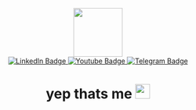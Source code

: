 <div id="header" align="center">
  <img src="https://media.giphy.com/media/l0HlD6X5Pi5EKDmbm/giphy.gif" width="100"/>
<div id="badges">
  <a href="http://www.linkedin.com/in/pumpezny">
    <img src="https://img.shields.io/badge/LinkedIn-blue?style=for-the-badge&logo=linkedin&logoColor=white" alt="LinkedIn Badge"/>
  </a>
  <a href="https://m.youtube.com/watch?fbclid=PAAabJgIaIcs4PfRc4HHbBMyBkz8O8TmJ3enMY_TgcqGPtvPdOOk6jEEpfUbk&v=GrC44mzZomk&feature=youtu.be">
    <img src="https://img.shields.io/badge/YouTube-red?style=for-the-badge&logo=youtube&logoColor=white" alt="Youtube Badge"/>
  </a>
  <a href="http://t.me/PythOn_Developer">
    <img src="https://img.shields.io/badge/Telegram-blue?logo=telegram&logoColor=white&style=for-the-badge" alt="Telegram Badge"/>
  </a>
</div>
<img src="https://komarev.com/ghpvc/?username=pumpezny&style=flat-square&color=blue" alt=""/>
<h1>
  yep thats me
  <img src="https://media.giphy.com/media/hvRJCLFzcasrR4ia7z/giphy.gif" width="30px"/>
</h1>
<!--
**pumpezny/pumpezny** is a ✨ _special_ ✨ repository because its `README.md` (this file) appears on your GitHub profile.

Here are some ideas to get you started:

- 🔭 I’m currently working on ...
- 🌱 I’m currently learning ...
- 👯 I’m looking to collaborate on ...
- 🤔 I’m looking for help with ...
- 💬 Ask me about ...
- 📫 How to reach me: ...
- 😄 Pronouns: ...
- ⚡ Fun fact: ...
-->
